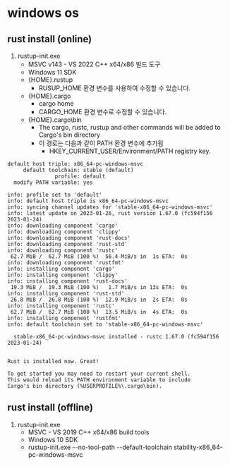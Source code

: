 # windows os

## rust install (online)

1. rustup-init.exe
   - MSVC v143 - VS 2022 C++ x64/x86 빌드 도구
   - Windows 11 SDK
   - {HOME}.rustup
     - RUSUP_HOME 환경 변수를 사용하여 수정할 수 있습니다.
   - {HOME}.cargo
     - cargo home
     - CARGO_HOME 환경 변수로 수정할 수 있습니다.
   - {HOME}.cargo\bin
     - The cargo, rustc, rustup and other commands will be added to Cargo's bin directory
     - 이 경로는 다음과 같이 PATH 환경 변수에 추가됨
       - HKEY_CURRENT_USER/Environment/PATH registry key.

```
default host triple: x86_64-pc-windows-msvc
     default toolchain: stable (default)
               profile: default
  modify PATH variable: yes
```

```
info: profile set to 'default'
info: default host triple is x86_64-pc-windows-msvc
info: syncing channel updates for 'stable-x86_64-pc-windows-msvc'
info: latest update on 2023-01-26, rust version 1.67.0 (fc594f156 2023-01-24)
info: downloading component 'cargo'
info: downloading component 'clippy'
info: downloading component 'rust-docs'
info: downloading component 'rust-std'
info: downloading component 'rustc'
 62.7 MiB /  62.7 MiB (100 %)  56.4 MiB/s in  1s ETA:  0s
info: downloading component 'rustfmt'
info: installing component 'cargo'
info: installing component 'clippy'
info: installing component 'rust-docs'
 19.3 MiB /  19.3 MiB (100 %)   1.7 MiB/s in 13s ETA:  0s
info: installing component 'rust-std'
 26.8 MiB /  26.8 MiB (100 %)  12.9 MiB/s in  2s ETA:  0s
info: installing component 'rustc'
 62.7 MiB /  62.7 MiB (100 %)  13.5 MiB/s in  4s ETA:  0s
info: installing component 'rustfmt'
info: default toolchain set to 'stable-x86_64-pc-windows-msvc'

  stable-x86_64-pc-windows-msvc installed - rustc 1.67.0 (fc594f156 2023-01-24)


Rust is installed now. Great!

To get started you may need to restart your current shell.
This would reload its PATH environment variable to include
Cargo's bin directory (%USERPROFILE%\.cargo\bin).
```

## rust install (offline)

1. rustup-init.exe
   - MSVC - VS 2019 C++ x64/x86 build tools
   - Windows 10 SDK
   - rustup-init.exe --no-tool-path --default-toolchain stability-x86_64-pc-windows-msvc
